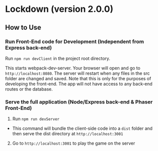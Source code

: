 # Lockdown (version 2.0.0)

## How to Use 

### Run Front-End code for Development (Independent from Express back-end)

Run `npm run devClient` in the project root directory.

This starts webpack-dev-server. Your browser will open and go to `http://localhost:8080`. The server will restart when any files in the src folder are changed and saved. Note that this is only for the purposes of developing the front-end. The app will not have access to any back-end routes or the database. 

### Serve the full application (Node/Express back-end & Phaser Front-End)

1) Run `npm run devServer` 
* This command will bundle the client-side code into a `dist` folder and then serve the dist directory at `http://localhost:3001`

2) Go to `http://localhost:3001` to play the game on the server